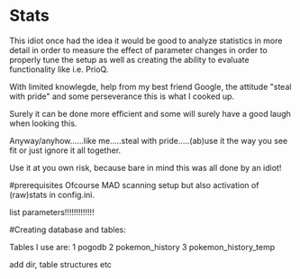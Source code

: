 # Stats

This idiot once had the idea it would be good to analyze statistics in more detail in order to measure the effect of parameter changes in order to properly tune the setup as well as creating the ability to evaluate functionality like i.e. PrioQ.

With limited knowlegde, help from my best friend Google, the attitude "steal with pride" and some perseverance this is what I cooked up.

Surely it can be done more efficient and some will surely have a good laugh when looking this. 

Anyway/anyhow......like me.....steal with pride.....(ab)use it the way you see fit or just ignore it all together.

Use it at you own risk, because bare in mind this was all done by an idiot!



#prerequisites
Ofcourse MAD scanning setup but also activation of (raw)stats in config.ini.

list parameters!!!!!!!!!!!!!


#Creating database and tables:


Tables I use are:
1 pogodb
2 pokemon_history
3 pokemon_history_temp

add dir, table structures etc
